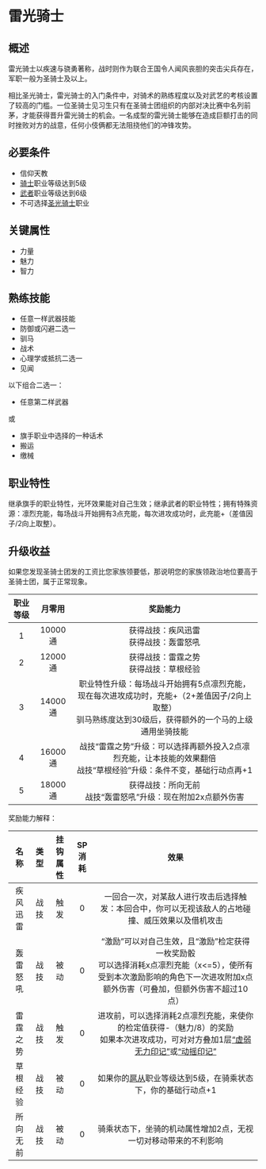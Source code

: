 # 雷光骑士

## 概述

雷光骑士以疾速与骁勇著称，战时则作为联合王国令人闻风丧胆的突击尖兵存在，军职一般为圣骑士及以上。

相比圣光骑士，雷光骑士的入门条件中，对骑术的熟练程度以及对武艺的考核设置了较高的门槛。一位圣骑士见习生只有在圣骑士团组织的内部对决比赛中名列前茅，才能获得晋升雷光骑士的机会。一名成型的雷光骑士能够在造成巨额打击的同时挫败对方的战意，任何小伎俩都无法阻挠他们的冲锋攻势。

## 必要条件

* 信仰天教
* <a href="../../feoff/knight" target="_blank">骑士</a>职业等级达到5级
* <a href="../../../basicJob/Warrior" target="_blank">武者</a>职业等级达到6级
* 不可选择<a href="../LightKnight" target="_blank">圣光骑士</a>职业

## 关键属性

* 力量
* 魅力
* 智力

## 熟练技能

* 任意一样武器技能
* 防御或闪避二选一
* 驯马
* 战术
* 心理学或抵抗二选一
* 见闻

以下组合二选一：

* 任意第二样武器

或

* 旗手职业中选择的一种话术
* 搬运
* 缴械
  
## 职业特性

继承旗手的职业特性，光环效果能对自己生效；继承武者的职业特性；拥有特殊资源：凛烈充能，每场战斗开始拥有3点充能，每次进攻成功时，此充能+（差值因子/2向上取整）。

## 升级收益

如果您发现圣骑士团发的工资比您家族领要低，那说明您的家族领政治地位要高于圣骑士团，属于正常现象。

职业等级|月零用|奖励能力
:--:|:--:|:--:
1|10000通|获得战技：疾风迅雷<br>获得战技：轰雷怒吼
2|12000通|获得战技：雷霆之势<br>获得战技：草根经验
3|14000通|职业特性升级：每场战斗开始拥有5点凛烈充能，现在每次进攻成功时，充能+（2+差值因子/2向上取整）<br>驯马熟练度达到30级后，获得额外的一个马的上级通用坐骑技能
4|16000通|战技“雷霆之势”升级：可以选择再额外投入2点凛烈充能，让本技能的效果翻倍<br>战技“草根经验”升级：条件不变，基础行动点再+1
5|18000通|获得战技：所向无前<br>战技“轰雷怒吼”升级：现在附加2x点额外伤害

奖励能力解释：

名称|类型|挂钩属性|SP消耗|效果
:--:|:--:|:--:|:--:|:--:
疾风迅雷|战技|触发|0|一回合一次，对某敌人进行攻击后选择触发：本回合中，你可以无视该敌人的占地碰撞、威压效果以及借机攻击
轰雷怒吼|战技|被动|0|“激励”可以对自己生效，且“激励”检定获得一枚奖励骰<br>可以选择消耗x点凛烈充能（x<=5），使所有受到本次激励影响的角色下一次进攻附加x点额外伤害（可叠加，但额外伤害不超过10点）
雷霆之势|战技|触发|0|进攻前，可以选择消耗2点凛烈充能，来使你的检定值获得-（魅力/8）的奖励<br>如果本次进攻成功，可对对方叠加1层<a href="../../../../status/mark/#虚弱无力印记" target="_blank">“虚弱无力印记”</a>或<a href="../../../../status/mark/#动摇印记" target="_blank">“动摇印记”</a>
草根经验|战技|被动|0|如果你的<a href="../../feoff/squire" target="_blank">扈从</a>职业等级达到5级，在骑乘状态下，你的基础行动点+1
所向无前|战技|被动|0|骑乘状态下，坐骑的机动属性增加2点，无视一切对移动带来的不利影响